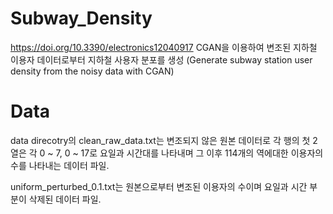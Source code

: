 # Subway_Density
https://doi.org/10.3390/electronics12040917
CGAN을 이용하여 변조된 지하철 이용자 데이터로부터 지하철 사용자 분포를 생성 (Generate subway station user density from the noisy data with CGAN)

# Data
data direcotry의 clean_raw_data.txt는 변조되지 않은 원본 데이터로 각 행의 첫 2열은 각 0 ~ 7, 0 ~ 17로 요일과 시간대를 나타내며 그 이후 114개의 역에대한 이용자의 수를 나타내는 데이터 파일.

uniform_perturbed_0.1.txt는 원본으로부터 변조된 이용자의 수이며 요일과 시간 부분이 삭제된 데이터 파일.

